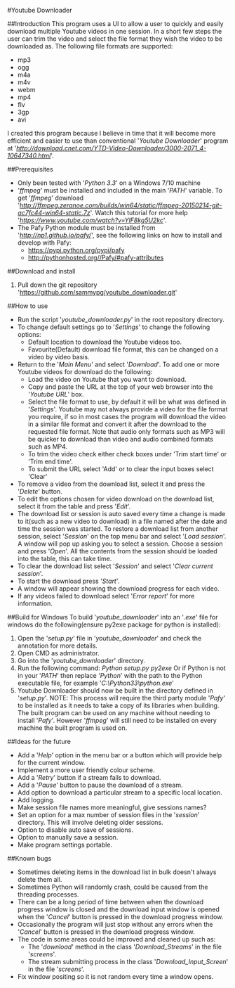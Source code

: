 #Youtube Downloader

##Introduction
This program uses a UI to allow a user to quickly and easily download multiple Youtube videos in one session.
In a short few steps the user can trim the video and select the file format they wish the video to be downloaded as. The following file formats are supported:
  - mp3
  - ogg
  - m4a
  - m4v
  - webm
  - mp4
  - flv
  - 3gp
  - avi
  
I created this program because I believe in time that it will become more efficient and easier to use than conventional '_Youtube Downloader_' program 
at '_http://download.cnet.com/YTD-Video-Downloader/3000-2071_4-10647340.html_'.

##Prerequisites
  - Only been tested with '_Python 3.3_' on a Windows 7/10 machine
  - '_ffmpeg_' must be installed and included in the main '_PATH_' variable. To get '_ffmpeg_' download '_http://ffmpeg.zeranoe.com/builds/win64/static/ffmpeg-20150214-git-ac7fc44-win64-static.7z_'.
     Watch this tutorial for more help '_https://www.youtube.com/watch?v=YlF8kg5U2kc_'.
  - The Pafy Python module must be installed from '_http://np1.github.io/pafy/_', see the following links on how to install and develop with Pafy:
    - https://pypi.python.org/pypi/pafy
    - http://pythonhosted.org//Pafy/#pafy-attributes
    
##Download and install
  1. Pull down the git repository 'https://github.com/sammypg/youtube_downloader.git'
  
##How to use
  - Run the script '_youtube_downloader.py_' in the root repository directory.
  - To change default settings go to '_Settings_' to change the following options:
       - Default location to download the Youtube videos too.
       - Favourite(Default) download file format, this can be changed on a video by video basis.
  - Return to the '_Main Menu_' and select '_Download_'. To add one or more Youtube videos for download do the following:
      - Load the video on Youtube that you want to download.
      - Copy and paste the URL at the top of your web browser into the '_Youtube URL_' box.
      - Select the file format to use, by default it will be what was defined in '_Settings_'. Youtube may not always provide a video for the file format you require, if so in most cases
        the program will download the video in a similar file format and convert it after the download to the requested file format. Note that audio only formats
        such as MP3 will be quicker to download than video and audio combined formats such as MP4.
      - To trim the video check either check boxes under 'Trim start time' or 'Trim end time'.
      - To submit the URL select 'Add' or to clear the input boxes select 'Clear'
  - To remove a video from the download list, select it and press the '_Delete_' button.
  - To edit the options chosen for video download on the download list, select it from the table and press '_Edit_'.
  - The download list or session is auto saved every time a change is made to it(such as a new video to download) in a file named after the date and time the session was started.
    To restore a download list from another session, select '_Session_' on the top menu bar and select '_Load session_'. A window will pop up asking
    you to select a session. Choose a session and press '_Open_'. All the contents from the session should be loaded into the table, this can take time.
  - To clear the download list select '_Session_' and select '_Clear current session_'.
  - To start the download press '_Start_'.
  - A window will appear showing the download progress for each video.
  - If any videos failed to download select '_Error report_' for more information.
  
##Build for Windows
To build '_youtube_downloader_' into an '_.exe_' file for windows do the following(ensure py2exe
package for python is installed):
  1. Open the '_setup.py_' file in '_youtube_downloader_' and check the annotation for more details.
  2. Open CMD as administrator.
  3. Go into the '_youtube_downloader_' directory.
  4. Run the following command:
         _Python setup.py py2exe_
     Or if Python is not in your '_PATH_' then replace '_Python_' with the path to the Python
     executable file, for example '_C:\Python33\python.exe_'
  5. Youtube Downloader should now be built in the directory defined in '_setup.py_'.
NOTE: This process will require the third party module '_Pafy_' to be installed as it needs to take a copy of its libraries when building. The built program can be used on any machine without needing to
install '_Pafy_'. However '_ffmpeg_' will still need to be installed on every machine the built program is used on.

##Ideas for the future
  - Add a '_Help_' option in the menu bar or a button which will provide help for the current window.
  - Implement a more user friendly colour scheme.
  - Add a '_Retry_' button if a stream fails to download.
  - Add a '_Pause_' button to pause the download of a stream.
  - Add option to download a particular stream to a specific local location.
  - Add logging.
  - Make session file names more meaningful, give sessions names?
  - Set an option for a max number of session files in the '_session_' directory. This will involve deleting older sessions.
  - Option to disable auto save of sessions.
  - Option to manually save a session.
  - Make program settings portable.
  
##Known bugs
  - Sometimes deleting items in the download list in bulk doesn't always delete them all.
  - Sometimes Python will randomly crash, could be caused from the threading processes.
  - There can be a long period of time between when the download progress window is closed and the download input window is opened when the '_Cancel_' button is pressed in the download progress window.
  - Occasionally the program will just stop without any errors when the '_Cancel_' button is pressed in the download progress window.
  - The code in some areas could be improved and cleaned up such as:
      - The '_download_' method in the class '_Download_Streams_' in the file '_screens_'.
      - The stream submitting process in the class '_Download_Input_Screen_' in the file '_screens_'.
  - Fix window positing so it is not random every time a window opens.
       